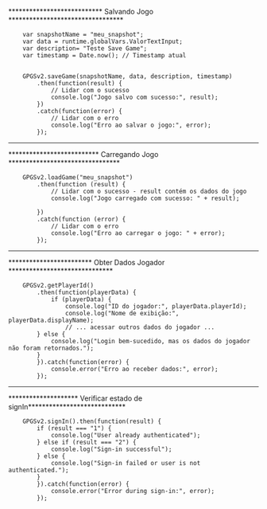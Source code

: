 *************************** Salvando Jogo *********************************

        var snapshotName = "meu_snapshot";
        var data = runtime.globalVars.ValorTextInput;
        var description= "Teste Save Game";
        var timestamp = Date.now(); // Timestamp atual


		GPGSv2.saveGame(snapshotName, data, description, timestamp)
            .then(function(result) {
                // Lidar com o sucesso
                console.log("Jogo salvo com sucesso:", result);
            })
            .catch(function(error) {
                // Lidar com o erro
                console.log("Erro ao salvar o jogo:", error);
            });

***************************************************************************
************************** Carregando Jogo ********************************

        GPGSv2.loadGame("meu_snapshot")
            .then(function (result) {
                // Lidar com o sucesso - result contém os dados do jogo
                console.log("Jogo carregado com sucesso: " + result);

            })
            .catch(function (error) {
                // Lidar com o erro
                console.log("Erro ao carregar o jogo: " + error);
            });

***************************************************************************
************************ Obter Dados Jogador ******************************


        GPGSv2.getPlayerId()
            .then(function(playerData) {
                if (playerData) {
                    console.log("ID do jogador:", playerData.playerId);
                    console.log("Nome de exibição:", playerData.displayName);
                    // ... acessar outros dados do jogador ...
            } else {
                console.log("Login bem-sucedido, mas os dados do jogador não foram retornados.");
            }
            }).catch(function(error) {
                console.error("Erro ao receber dados:", error);
            }); 

***************************************************************************
******************** Verificar estado de signIn****************************

        GPGSv2.signIn().then(function(result) {
            if (result === "1") {
                console.log("User already authenticated");
            } else if (result === "2") {
                console.log("Sign-in successful");
            } else {
                console.log("Sign-in failed or user is not authenticated.");
            }
            }).catch(function(error) {
                console.error("Error during sign-in:", error);
            });